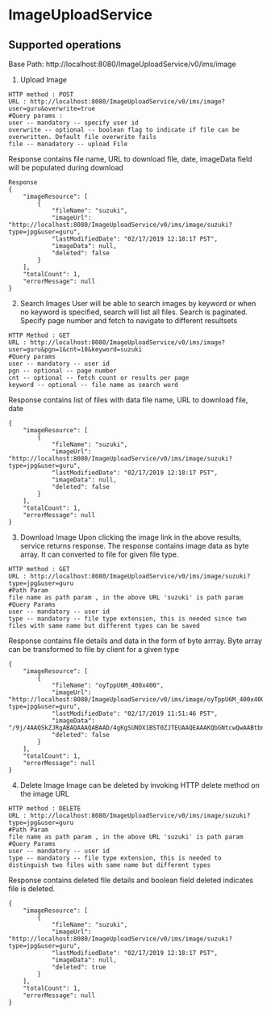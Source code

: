 # ImageUploadService
## Supported operations
Base Path: http://localhost:8080/ImageUploadService/v0/ims/image
1. Upload Image
```
HTTP method : POST
URL : http://localhost:8080/ImageUploadService/v0/ims/image?user=guru&overwrite=true
#Query params : 
user -- mandatory -- specify user id
overwrite -- optional -- boolean flag to indicate if file can be overwritten. Default file overwrite fails
file -- manadatory -- upload File
```
Response contains file name, URL to download file, date, imageData field will be populated during download
```
Response
{
    "imageResource": [
        {
            "fileName": "suzuki",
            "imageUrl": "http://localhost:8080/ImageUploadService/v0/ims/image/suzuki?type=jpg&user=guru",
            "lastModifiedDate": "02/17/2019 12:18:17 PST",
            "imageData": null,
            "deleted": false
        }
    ],
    "totalCount": 1,
    "errorMessage": null
}
```
2. Search Images
User will be able to search images by keyword or when no keyword is specified, search will list all files.
Search is paginated. Specify page number and fetch to navigate to different resultsets
```
HTTP Method : GET
URL : http://localhost:8080/ImageUploadService/v0/ims/image?user=guru&pgn=1&cnt=10&keyword=suzuki
#Query params
user -- mandatory -- user id
pgn -- optional -- page number
cnt -- optional -- fetch count or results per page
keyword -- optional -- file name as search word
```
Response contains list of files with data file name, URL to download file, date
```
{
    "imageResource": [
        {
            "fileName": "suzuki",
            "imageUrl": "http://localhost:8080/ImageUploadService/v0/ims/image/suzuki?type=jpg&user=guru",
            "lastModifiedDate": "02/17/2019 12:18:17 PST",
            "imageData": null,
            "deleted": false
        }
    ],
    "totalCount": 1,
    "errorMessage": null
}
```
3. Download Image
Upon clicking the image link in the above results, service returns response. The response contains image data as byte array. It can converted to file for given file type.
```
HTTP method : GET
URL : http://localhost:8080/ImageUploadService/v0/ims/image/suzuki?type=jpg&user=guru
#Path Param
file name as path param , in the above URL 'suzuki' is path param
#Query Params 
user -- mandatory -- user id
type -- mandatory -- file type extension, this is needed since two files with same name but different types can be saved
```
Response contains file details and data in the form of byte arrray. Byte array can be transformed to file by client for a given type
```
{
    "imageResource": [
        {
            "fileName": "oyTppU6M_400x400",
            "imageUrl": "http://localhost:8080/ImageUploadService/v0/ims/image/oyTppU6M_400x400?type=jpg&user=guru",
            "lastModifiedDate": "02/17/2019 11:51:46 PST",
            "imageData": "/9j/4AAQSkZJRgABAQAAAQABAAD/4gKgSUNDX1BST0ZJTEUAAQEAAAKQbGNtcwQwAABtbnRyUkdCIFhZWiAH4QADABcAEQACADBhY3NwQVBQTAAAAAAAAAAAAAAAAAAAAAAAAAAAAAAAAAAA9tYAAQAAAADTLWxjbXMAAAAAAAAAAAAAAAAAAAAAAAAAAAAAAAAAAAAAAAAAAAAAAAAAAAAAAAAAAAAAAAtkZXNjAAABCAAAADhjcHJ0AAABQAAAAE53dHB0AAABkAAAABRjaGFkAAABpAAAACxyWFlaAAAB0AAAABRiWFlaAAAB5AAAABRnWFlaAAAB+AAAABRyVFJDAAACDAAAACBnVFJDAAACLAAAACBiVFJDAAACTAAAACBjaHJtAAACbAAAACRtbHV/lP//Z",
            "deleted": false
        }
    ],
    "totalCount": 1,
    "errorMessage": null
}
```
4. Delete Image
Image can be deleted by invoking HTTP delete method on the image URL
```
HTTP method : DELETE
URL : http://localhost:8080/ImageUploadService/v0/ims/image/suzuki?type=jpg&user=guru
#Path Param
file name as path param , in the above URL 'suzuki' is path param
#Query Params 
user -- mandatory -- user id
type -- mandatory -- file type extension, this is needed to distinguish two files with same name but different types
```
Response contains deleted file details and boolean field deleted indicates file is deleted.
```
{
    "imageResource": [
        {
            "fileName": "suzuki",
            "imageUrl": "http://localhost:8080/ImageUploadService/v0/ims/image/suzuki?type=jpg&user=guru",
            "lastModifiedDate": "02/17/2019 12:18:17 PST",
            "imageData": null,
            "deleted": true
        }
    ],
    "totalCount": 1,
    "errorMessage": null
}

